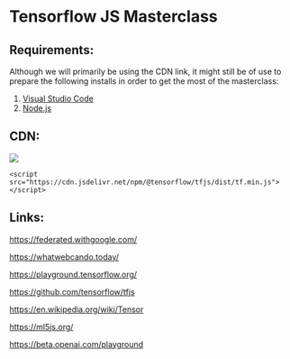 # Tensorflow JS Masterclass
## Requirements:
Although we will primarily be using the CDN link, it might still be of use to prepare the following installs in order to get the most of the masterclass:
1. [Visual Studio Code](https://code.visualstudio.com/download)
2. [Node.js](https://nodejs.org/en/download/)

## CDN:
[![](https://data.jsdelivr.com/v1/package/npm/@tensorflow/tfjs/badge)](https://www.jsdelivr.com/package/npm/@tensorflow/tfjs)

```
<script src="https://cdn.jsdelivr.net/npm/@tensorflow/tfjs/dist/tf.min.js"> </script>
```
## Links:
https://federated.withgoogle.com/

https://whatwebcando.today/

https://playground.tensorflow.org/

https://github.com/tensorflow/tfjs

https://en.wikipedia.org/wiki/Tensor

https://ml5js.org/

https://beta.openai.com/playground